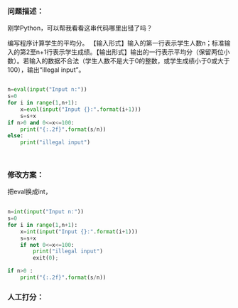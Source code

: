 ### 问题描述：
<p>刚学Python，可以帮我看看这串代码哪里出错了吗？</p>
编写程序计算学生的平均分。
【输入形式】输入的第一行表示学生人数n；标准输入的第2至n+1行表示学生成绩。【输出形式】输出的一行表示平均分（保留两位小数）。若输入的数据不合法（学生人数不是大于0的整数，或学生成绩小于0或大于100），输出“illegal input”。

```python

n=eval(input("Input n:"))
s=0
for i in range(1,n+1):
    x=eval(input("Input {}:".format(i+1)))
    s=s+x
if n>0 and 0<=x<=100:
    print("{:.2f}".format(s/n))
else:
    print("illegal input")

 
```

### 修改方案：
把eval换成int，

```python
 
n=int(input("Input n:"))
s=0
for i in range(1,n+1):
    x=int(input("Input {}:".format(i+1)))
    s=s+x
    if not 0<=x<=100:
        print("illegal input")
        exit(0);

if n>0 :
    print("{:.2f}".format(s/n))


```

### 人工打分：
